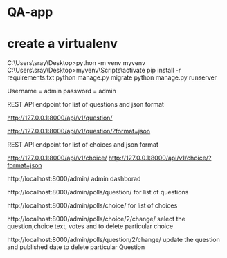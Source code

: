 # QA-app


# create a virtualenv 
C:\Users\sray\Desktop>python -m venv myvenv
C:\Users\sray\Desktop>myvenv\Scripts\activate
pip install -r requirements.txt
python manage.py migrate
python manage.py runserver

Username = admin
password = admin

REST API endpoint for list of questions and json format

http://127.0.0.1:8000/api/v1/question/

http://127.0.0.1:8000/api/v1/question/?format=json

REST API endpoint for list of choices and json format

http://127.0.0.1:8000/api/v1/choice/
http://127.0.0.1:8000/api/v1/choice/?format=json


http://localhost:8000/admin/
admin dashborad

http://localhost:8000/admin/polls/question/
for list of questions

http://localhost:8000/admin/polls/choice/
for list of choices

http://localhost:8000/admin/polls/choice/2/change/
select the question,choice text, votes and to delete particular choice

http://localhost:8000/admin/polls/question/2/change/
update the question and published date to delete particular Question
